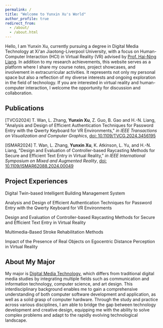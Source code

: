 ```yaml
---
permalink: /
title: "Welcome to Yunxin Xu's World"
author_profile: true
redirect_from: 
  - /about/
  - /about.html
---
```


Hello, I am Yunxin Xu, currently pursuing a degree in Digital Media Technology at Xi'an Jiaotong-Liverpool University, with a focus on Human-Computer Interaction (HCI) in Virtual Reality (VR) advised by [Prof. Hai-Ning Liang](https://cma.hkust-gz.edu.cn/faculty-regular/hai-ning-liang/). In addition to my research achievements, this website serves as a platform where I share my course notes, project showcases, and involvement in extracurricular activities. It represents not only my personal space but also a reflection of my diverse interests and ongoing exploration in the field of technology. If you are interested in virtual reality and human-computer interaction, I welcome the opportunity for discussion and collaboration.

Publications
------
[TVCG2024] T. Wan, L. Zhang, **Yunxin Xu**, Z. Guo, B. Gao and H.-N. Liang, "Analysis and Design of Efficient Authentication Techniques for Password Entry with the Qwerty Keyboard for VR Environments," _in IEEE Transactions on Visualization and Computer Graphics_, [doi: 10.1109/TVCG.2024.3456195](https://ieeexplore.ieee.org/document/10670490)

[ISMAR2024] T. Wan, L. Zhang, **Yunxin Xu**, K. Atkinson, L. Yu, and H.-N. Liang, "Design and Evaluation of Controller-based Raycasting Methods for Secure and Efficient Text Entry in Virtual Reality," _in IEEE International Symposium on Mixed and Augmented Reality_, [doi: 10.1109/ISMAR62088.2024.00049](https://ieeexplore.ieee.org/abstract/document/10765421)

Project Experiences
------
Digital Twin-based Intelligent Building Management System

Analysis and Design of Efficient Authentication Techniques for Password Entry with the Qwerty Keyboard for VR Environments

Design and Evaluation of Controller-based Raycasting Methods for Secure and Efficient Text Entry in Virtual Reality

Multimedia-Based Stroke Rehabilitation Methods

Impact of the Presence of Real Objects on Egocentric Distance Perception in Virtual Reality


About My Major
------
My major is [Digital Media Technology](https://www.xjtlu.edu.cn/zh/study/undergraduate/digital-media-technology), which differs from traditional digital media studies by integrating multiple fields such as communication and information technology, computer science, and art design. This interdisciplinary background enables me to gain a comprehensive understanding of both computer software development and application, as well as a solid grasp of computer hardware. Through the study and practice across various disciplines, I am able to bridge the gap between technology development and creative design, equipping me with the ability to solve complex problems and adapt to the rapidly evolving technological landscape.
